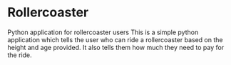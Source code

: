 # Rollercoaster
Python application for rollercoaster users
This is a simple python application which tells the user who can ride a rollercoaster based on the height and age provided. It also tells them how much they need to pay for the ride.
